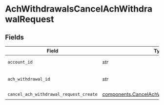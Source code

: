 # AchWithdrawalsCancelAchWithdrawalRequest


## Fields

| Field                                                                                                      | Type                                                                                                       | Required                                                                                                   | Description                                                                                                | Example                                                                                                    |
| ---------------------------------------------------------------------------------------------------------- | ---------------------------------------------------------------------------------------------------------- | ---------------------------------------------------------------------------------------------------------- | ---------------------------------------------------------------------------------------------------------- | ---------------------------------------------------------------------------------------------------------- |
| `account_id`                                                                                               | *str*                                                                                                      | :heavy_check_mark:                                                                                         | The account id.                                                                                            | 01H8FB90ZRRFWXB4XC2JPJ1D4Y                                                                                 |
| `ach_withdrawal_id`                                                                                        | *str*                                                                                                      | :heavy_check_mark:                                                                                         | The achWithdrawal id.                                                                                      | 20230620500726                                                                                             |
| `cancel_ach_withdrawal_request_create`                                                                     | [components.CancelAchWithdrawalRequestCreate](../../models/components/cancelachwithdrawalrequestcreate.md) | :heavy_check_mark:                                                                                         | N/A                                                                                                        |                                                                                                            |